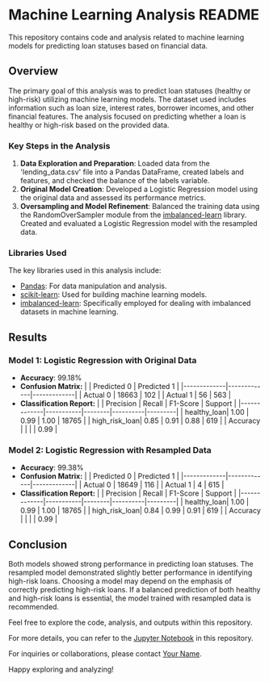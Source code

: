 # Machine Learning Analysis README

This repository contains code and analysis related to machine learning models for predicting loan statuses based on financial data.

## Overview

The primary goal of this analysis was to predict loan statuses (healthy or high-risk) utilizing machine learning models. The dataset used includes information such as loan size, interest rates, borrower incomes, and other financial features. The analysis focused on predicting whether a loan is healthy or high-risk based on the provided data.

### Key Steps in the Analysis

1. **Data Exploration and Preparation**: Loaded data from the 'lending_data.csv' file into a Pandas DataFrame, created labels and features, and checked the balance of the labels variable.
2. **Original Model Creation**: Developed a Logistic Regression model using the original data and assessed its performance metrics.
3. **Oversampling and Model Refinement**: Balanced the training data using the RandomOverSampler module from the [imbalanced-learn](https://imbalanced-learn.org/stable/) library. Created and evaluated a Logistic Regression model with the resampled data.

### Libraries Used

The key libraries used in this analysis include:
- [Pandas](https://pandas.pydata.org/docs/): For data manipulation and analysis.
- [scikit-learn](https://scikit-learn.org/stable/): Used for building machine learning models.
- [imbalanced-learn](https://imbalanced-learn.org/stable/): Specifically employed for dealing with imbalanced datasets in machine learning.

## Results

### Model 1: Logistic Regression with Original Data
- **Accuracy**: 99.18%
- **Confusion Matrix:**
|             | Predicted 0 | Predicted 1 |
|-------------|-------------|-------------|
| Actual 0    | 18663       | 102         |
| Actual 1    | 56          | 563         |
- **Classification Report:** 
    |             | Precision | Recall | F1-Score | Support |
    |-------------|-----------|--------|----------|---------|
    | healthy_loan| 1.00      | 0.99   | 1.00     | 18765   |
    | high_risk_loan| 0.85     | 0.91   | 0.88     | 619     |
    | Accuracy    |           |        |          | 0.99    |

### Model 2: Logistic Regression with Resampled Data
- **Accuracy**: 99.38%
- **Confusion Matrix:**
|             | Predicted 0 | Predicted 1 |
|-------------|-------------|-------------|
| Actual 0    | 18649       | 116         |
| Actual 1    | 4           | 615         |
- **Classification Report:** 
    |             | Precision | Recall | F1-Score | Support |
    |-------------|-----------|--------|----------|---------|
    | healthy_loan| 1.00      | 0.99   | 1.00     | 18765   |
    | high_risk_loan| 0.84     | 0.99   | 0.91     | 619     |
    | Accuracy    |           |        |          | 0.99    |

## Conclusion

Both models showed strong performance in predicting loan statuses. The resampled model demonstrated slightly better performance in identifying high-risk loans. Choosing a model may depend on the emphasis of correctly predicting high-risk loans. If a balanced prediction of both healthy and high-risk loans is essential, the model trained with resampled data is recommended.

Feel free to explore the code, analysis, and outputs within this repository.

For more details, you can refer to the [Jupyter Notebook](link-to-your-notebook.ipynb) in this repository.

For inquiries or collaborations, please contact [Your Name](link-to-your-profile).

Happy exploring and analyzing!
